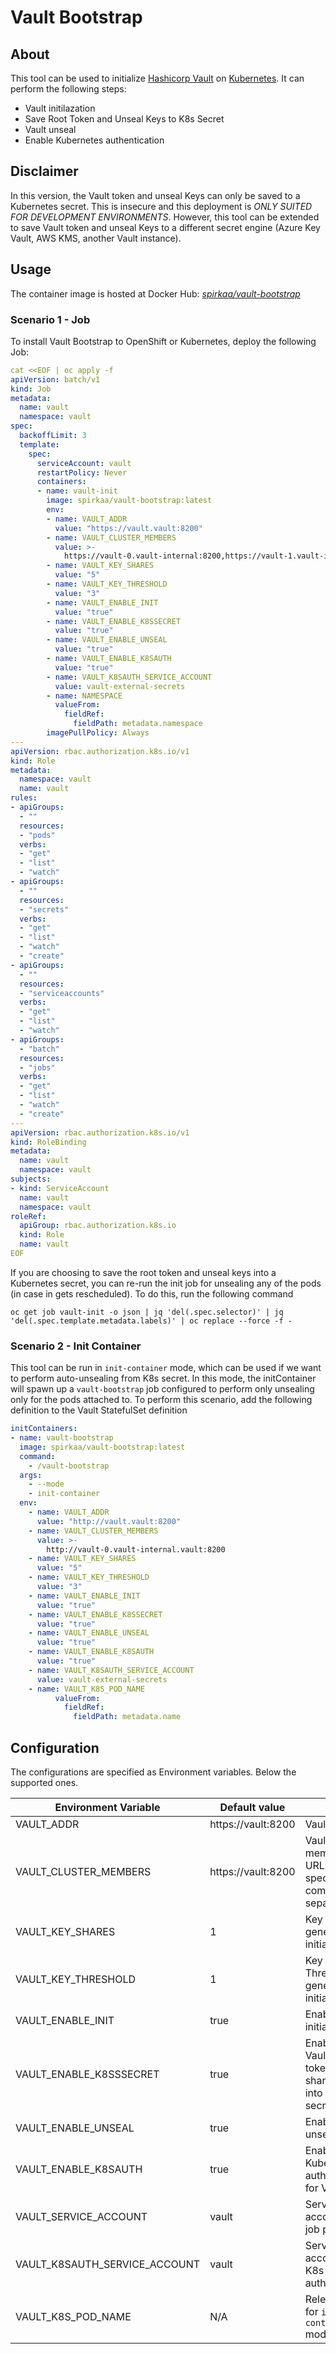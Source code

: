 # Vault Bootstrap

## About

This tool can be used to initialize
[Hashicorp Vault](https://github.com/hashicorp/vault)
on [Kubernetes](https://kubernetes.io/releases/).
It can perform the following steps:

* Vault initilazation
* Save Root Token and Unseal Keys to K8s Secret
* Vault unseal
* Enable Kubernetes authentication

## Disclaimer

In this version, the Vault token and unseal Keys can only be saved to a Kubernetes secret.
This is insecure and this deployment is *ONLY SUITED FOR DEVELOPMENT ENVIRONMENTS*.
However, this tool can be extended to save Vault token and unseal Keys to a different secret engine
(Azure Key Vault, AWS KMS, another Vault instance).

## Usage

The container image is hosted at Docker Hub:
*[spirkaa/vault-bootstrap](https://hub.docker.com/r/spirkaa/vault-bootstrap)*

### Scenario 1 - Job

To install Vault Bootstrap to OpenShift or Kubernetes, deploy the following Job:

```yaml
cat <<EOF | oc apply -f
apiVersion: batch/v1
kind: Job
metadata:
  name: vault
  namespace: vault
spec:
  backoffLimit: 3
  template:
    spec:
      serviceAccount: vault
      restartPolicy: Never
      containers:
      - name: vault-init
        image: spirkaa/vault-bootstrap:latest
        env:
        - name: VAULT_ADDR
          value: "https://vault.vault:8200"
        - name: VAULT_CLUSTER_MEMBERS
          value: >-
            https://vault-0.vault-internal:8200,https://vault-1.vault-internal:8200,https://vault-2.vault-internal:8200
        - name: VAULT_KEY_SHARES
          value: "5"
        - name: VAULT_KEY_THRESHOLD
          value: "3"
        - name: VAULT_ENABLE_INIT
          value: "true"
        - name: VAULT_ENABLE_K8SSECRET
          value: "true"
        - name: VAULT_ENABLE_UNSEAL
          value: "true"
        - name: VAULT_ENABLE_K8SAUTH
          value: "true"
        - name: VAULT_K8SAUTH_SERVICE_ACCOUNT
          value: vault-external-secrets
        - name: NAMESPACE
          valueFrom:
            fieldRef:
              fieldPath: metadata.namespace
        imagePullPolicy: Always
---
apiVersion: rbac.authorization.k8s.io/v1
kind: Role
metadata:
  namespace: vault
  name: vault
rules:
- apiGroups:
  - ""
  resources:
  - "pods"
  verbs:
  - "get"
  - "list"
  - "watch"
- apiGroups:
  - ""
  resources:
  - "secrets"
  verbs:
  - "get"
  - "list"
  - "watch"
  - "create"
- apiGroups:
  - ""
  resources:
  - "serviceaccounts"
  verbs:
  - "get"
  - "list"
  - "watch"
- apiGroups:
  - "batch"
  resources:
  - "jobs"
  verbs:
  - "get"
  - "list"
  - "watch"
  - "create"
---
apiVersion: rbac.authorization.k8s.io/v1
kind: RoleBinding
metadata:
  name: vault
  namespace: vault
subjects:
- kind: ServiceAccount
  name: vault
  namespace: vault
roleRef:
  apiGroup: rbac.authorization.k8s.io
  kind: Role
  name: vault
EOF
```

If you are choosing to save the root token and unseal keys into a Kubernetes secret,
you can re-run the init job for unsealing any of the pods (in case in gets rescheduled).
To do this, run the following command

```shell
oc get job vault-init -o json | jq 'del(.spec.selector)' | jq 'del(.spec.template.metadata.labels)' | oc replace --force -f -
```

### Scenario 2 - Init Container

This tool can be run in `init-container` mode, which can be used if we want to perform auto-unsealing from K8s secret.
In this mode, the initContainer will spawn up a `vault-bootstrap` job
configured to perform only unsealing only for the pods attached to.
To perform this scenario, add the following definition to the Vault StatefulSet definition

```yaml
initContainers:
- name: vault-bootstrap
  image: spirkaa/vault-bootstrap:latest
  command:
    - /vault-bootstrap
  args:
    - --mode
    - init-container
  env:
    - name: VAULT_ADDR
      value: "http://vault.vault:8200"
    - name: VAULT_CLUSTER_MEMBERS
      value: >-
        http://vault-0.vault-internal.vault:8200
    - name: VAULT_KEY_SHARES
      value: "5"
    - name: VAULT_KEY_THRESHOLD
      value: "3"
    - name: VAULT_ENABLE_INIT
      value: "true"
    - name: VAULT_ENABLE_K8SSECRET
      value: "true"
    - name: VAULT_ENABLE_UNSEAL
      value: "true"
    - name: VAULT_ENABLE_K8SAUTH
      value: "true"
    - name: VAULT_K8SAUTH_SERVICE_ACCOUNT
      value: vault-external-secrets
    - name: VAULT_K8S_POD_NAME
          valueFrom:
            fieldRef:
              fieldPath: metadata.name
```

## Configuration

The configurations are specified as Environment variables. Below the supported ones.

| Environment Variable    | Default value      | Info          |
|-------------------------|--------------------|---------------|
| VAULT_ADDR                    | https://vault:8200 | Vault address |
| VAULT_CLUSTER_MEMBERS         | https://vault:8200 | Vault cluster members as URLs specified in a comma separated list |
| VAULT_KEY_SHARES              | 1                  | Key Shares generated by initialization |
| VAULT_KEY_THRESHOLD           | 1                  | Key Threshold generated by initialization |
| VAULT_ENABLE_INIT             | true               | Enable Vault initialization |
| VAULT_ENABLE_K8SSSECRET       | true               | Enable saving Vault root token and share keys into a K8s secrets |
| VAULT_ENABLE_UNSEAL           | true               | Enable Vault unseal |
| VAULT_ENABLE_K8SAUTH          | true               | Enable Kubernetes authentication for Vault |
| VAULT_SERVICE_ACCOUNT         | vault              | Service account for job pod |
| VAULT_K8SAUTH_SERVICE_ACCOUNT | vault              | Service account for K8s authentication |
| VAULT_K8S_POD_NAME            | N/A                | Relevant only for `init-container` mode. |
